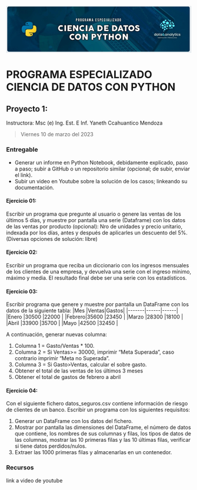 ![Header](../Img/pyds.png)

# PROGRAMA ESPECIALIZADO CIENCIA DE DATOS CON PYTHON

## Proyecto 1:

Instructora: Msc (e) Ing. Est. E Inf. Yaneth Ccahuantico Mendoza

> Viernes 10 de marzo del 2023

### Entregable

- Generar un informe en Python Notebook, debidamente explicado, paso a paso; subir a GitHub o un repositorio similar (opcional; de subir, enviar el link).
- Subir un video en Youtube sobre la solución de los casos; linkeando su documentación.

#### Ejercicio 01:

Escribir un programa que pregunte al usuario o genere las ventas de los últimos 5 días, y muestre por pantalla una serie (Dataframe) con los datos de las ventas por producto (opcional): Nro de unidades y precio unitario, indexada por los días, antes y después de aplicarles un descuento del 5%.
(Diversas opciones de solución: libre)

#### Ejercicio 02:

Escribir un programa que reciba un diccionario con los ingresos mensuales de los clientes de una empresa, y devuelva una serie con el ingreso mínimo, máximo y media.
El resultado final debe ser una serie con los estadísticos.

#### Ejercicio 03:

Escribir programa que genere y muestre por pantalla un DataFrame con los datos de la siguiente tabla:
|Mes |Ventas|Gastos|
|-------|------|------|
|Enero |30500 |22000 |
|Febrero|35600 |23450 |
|Marzo |28300 |18100 |
|Abril |33900 |35700 |
|Mayo |42500 |32450 |

A continuación, generar nuevas columna:

1. Columna 1 = Gasto/Ventas \* 100.
2. Columna 2 = Si Ventas>= 30000, imprimir “Meta Superada”, caso contrario imprimir “Meta no Superada”.
3. Columna 3 = Si Gasto>Ventas, calcular el sobre gasto.
4. Obtener el total de las ventas de los últimos 3 meses
5. Obtener el total de gastos de febrero a abril

#### Ejercicio 04:

Con el siguiente fichero datos_seguros.csv contiene información de riesgo de clientes de un banco. Escribir un programa con los siguientes requisitos:

1. Generar un DataFrame con los datos del fichero.
2. Mostrar por pantalla las dimensiones del DataFrame, el número de datos que contiene, los nombres de sus columnas y filas, los tipos de datos de las columnas, mostrar las 10 primeras filas y las 10 últimas filas, verificar si tiene datos perdidos/nulos.
3. Extraer las 1000 primeras filas y almacenarlas en un contenedor.

### Recursos

link a video de youtube

